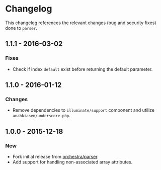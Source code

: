 # Changelog

This changelog references the relevant changes (bug and security fixes) done to `parser`.

## 1.1.1 - 2016-03-02

### Fixes

* Check if index `default` exist before returning the default parameter.

## 1.1.0 - 2016-01-12

### Changes

* Remove dependencies to `illuminate/support` component and utilize `anahkiasen/underscore-php`.

## 1.0.0 - 2015-12-18

### New

* Fork initial release from [orchestra/parser](https://github.com/orchestral/parser).
* Add support for handling non-associated array attributes.
